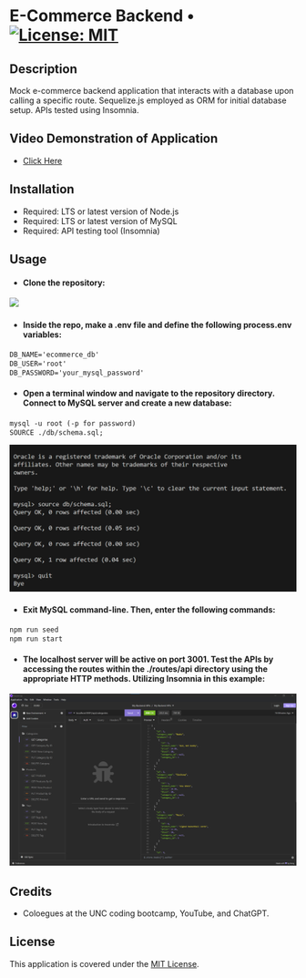 # E-Commerce Backend • [![License: MIT](https://img.shields.io/badge/License-MIT-yellow.svg)](https://opensource.org/licenses/MIT)

## Description

Mock e-commerce backend application that interacts with a database upon calling a specific route. Sequelize.js employed as ORM for initial database setup. APIs tested using Insomnia.

## Video Demonstration of Application

- [Click Here](https://drive.google.com/file/d/1Q8Q_cpDge0cVq6bMxlxiKw1TFI1LHq8S/view)

## Installation

- Required: LTS or latest version of Node.js
- Required: LTS or latest version of MySQL
- Required: API testing tool (Insomnia)

## Usage

- #### Clone the repository:

<img width="450px" src="git@github.com:RRCIII/E-Commerce.git" />

- #### Inside the repo, make a .env file and define the following process.env variables:

```
DB_NAME='ecommerce_db'
DB_USER='root'
DB_PASSWORD='your_mysql_password'
```

- #### Open a terminal window and navigate to the repository directory. Connect to MySQL server and create a new database:

```
mysql -u root (-p for password)
SOURCE ./db/schema.sql;
```

<img width="750px" src="./images/Screenshot_mysql_ecommerce.png" />

- #### Exit MySQL command-line. Then, enter the following commands:

```
npm run seed
npm run start
```

- #### The localhost server will be active on port 3001. Test the APIs by accessing the routes within the ./routes/api directory using the appropriate HTTP methods. Utilizing Insomnia in this example:

<img width="900px" src="./images/Screenshot _insomnia_E-commerce .png" />

## Credits

- Coloegues at the UNC coding bootcamp, YouTube, and ChatGPT.

## License

This application is covered under the [MIT License](./LICENSE).

